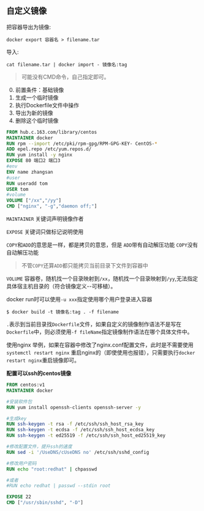 ## 自定义镜像 ##

把容器导出为镜像:
```shell
docker export 容器名 > filename.tar 
```

导入:
```shell
cat filename.tar | docker import - 镜像名:tag
```
> 可能没有CMD命令，自己指定即可。




0. 前置条件：基础镜像
1. 生成一个临时镜像
2. 执行Dockerfile文件中操作
3. 导出为新的镜像
4. 删除这个临时镜像

```Dockerfile
FROM hub.c.163.com/library/centos
MAINTAINER docker
RUN rpm --import /etc/pki/rpm-gpg/RPM-GPG-KEY- CentOS-* 
ADD epel.repo /etc/yum.repos.d/ 
RUN yum install -y nginx 
EXPOSE 80 端口2 端口3 
#env
ENV name zhangsan
#user
RUN useradd tom
USER tom
#volume
VOLUME ["/xx","/yy"]
CMD ["nginx", "-g","daemon off;"]
```
`MAINTAINER` 关键词声明镜像作者

`EXPOSE` 关键词只做标记说明使用

`COPY`和`ADD`的意思是一样，都是拷贝的意思，但是 `ADD`带有自动解压功能 `COPY`没有自动解压功能
> 不管`COPY`还算`ADD`都只能拷贝当前目录下文件到容器中

`VOLUME` 容器卷，随机找一个目录映射到`/xx`，随机找一个目录映射到`/yy`,无法指定具体宿主机目录的（符合镜像定义--可移植）。

docker run时可以使用`-u xxx`指定使用哪个用户登录进入容器


```shell
$ docker build -t 镜像名:tag . -f filename 
```
`.`表示到当前目录找`Dockerfile`文件，如果自定义的镜像制作语法不是写在`Dockerfile`中，则必须使用`-f fileName`指定镜像制作语法在哪个具体文件中。


使用nginx 举例，如果在容器中修改了nginx.conf配置文件，此时是不需要使用`systemctl restart nginx` 重启nginx的（即使使用也报错），只需要执行`docker restart nginx`重启镜像即可。


**配置可以ssh的centos镜像**
```Dockerfile
FROM centos:v1 
MAINTAINER docker

#安装软件包
RUN yum install openssh-clients openssh-server -y

#生成key
RUN ssh-keygen -t rsa -f /etc/ssh/ssh_host_rsa_key
RUN ssh-keygen -t ecdsa -f /etc/ssh/ssh_host_ecdsa_key
RUN ssh-keygen -t ed25519 -f /etc/ssh/ssh_host_ed25519_key

#修改配置文件，提升ssh的速度
RUN sed -i '/UseDNS/cUseDNS no' /etc/ssh/sshd_config

#修改用户密码
RUN echo "root:redhat" | chpasswd

#或者
#RUN echo redhat | passwd --stdin root

EXPOSE 22 
CMD ["/usr/sbin/sshd", "-D"]
```
